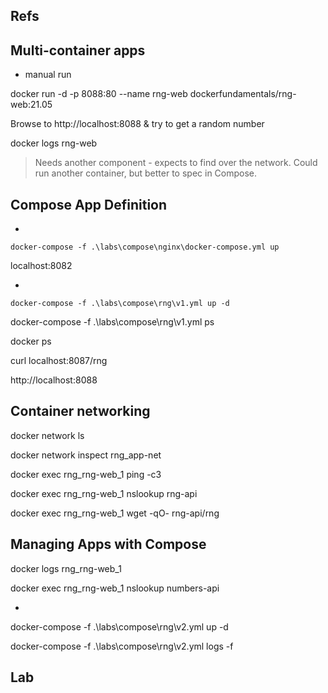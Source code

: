 

## Refs

## Multi-container apps

- manual run

docker run -d -p 8088:80 --name rng-web dockerfundamentals/rng-web:21.05

Browse to http://localhost:8088 & try to get a random number

docker logs rng-web

> Needs another component - expects to find over the network. Could run another container, but better to spec in Compose.

## Compose App Definition

- [](labs\compose\nginx\docker-compose.yml)

```
docker-compose -f .\labs\compose\nginx\docker-compose.yml up
```

localhost:8082

- [](labs\compose\rng\v1.yml)

```
docker-compose -f .\labs\compose\rng\v1.yml up -d
```

docker-compose -f .\labs\compose\rng\v1.yml ps

docker ps

curl localhost:8087/rng

http://localhost:8088

## Container networking

docker network ls

docker network inspect rng_app-net

docker exec rng_rng-web_1 ping -c3 <rng-api-ip>

docker exec rng_rng-web_1 nslookup rng-api

docker exec rng_rng-web_1 wget -qO- rng-api/rng

## Managing Apps with Compose 

docker logs rng_rng-web_1

docker exec rng_rng-web_1 nslookup numbers-api

- [](labs\compose\rng\v2.yml)

docker-compose -f .\labs\compose\rng\v2.yml up -d

docker-compose -f .\labs\compose\rng\v2.yml logs -f

## Lab


